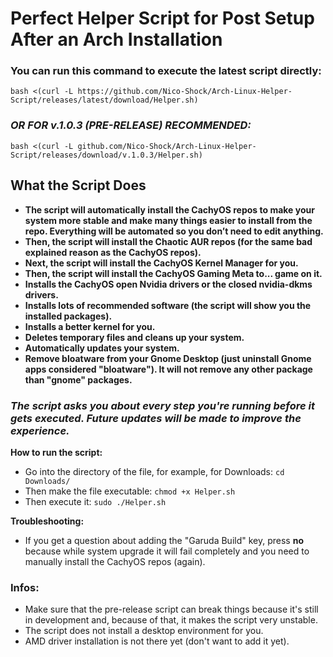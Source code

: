# Perfect Helper Script for Post Setup After an Arch Installation

### **You can run this command to execute the latest script directly:**
```
bash <(curl -L https://github.com/Nico-Shock/Arch-Linux-Helper-Script/releases/latest/download/Helper.sh)
```

### *OR FOR v.1.0.3 (PRE-RELEASE) RECOMMENDED:*
```
bash <(curl -L github.com/Nico-Shock/Arch-Linux-Helper-Script/releases/download/v.1.0.3/Helper.sh)
```
## **What the Script Does**

- **The script will automatically install the CachyOS repos to make your system more stable and make many things easier to install from the repo. Everything will be automated so you don’t need to edit anything.**
- **Then, the script will install the Chaotic AUR repos (for the same bad explained reason as the CachyOS repos).**
- **Next, the script will install the CachyOS Kernel Manager for you.**
- **Then, the script will install the CachyOS Gaming Meta to... game on it.**
- **Installs the CachyOS open Nvidia drivers or the closed nvidia-dkms drivers.**
- **Installs lots of recommended software (the script will show you the installed packages).**
- **Installs a better kernel for you.**
- **Deletes temporary files and cleans up your system.**
- **Automatically updates your system.**
- **Remove bloatware from your Gnome Desktop (just uninstall Gnome apps considered "bloatware"). It will not remove any other package than "gnome" packages.**

### *The script asks you about every step you're running before it gets executed. Future updates will be made to improve the experience.*

**How to run the script:**

- Go into the directory of the file, for example, for Downloads: `cd Downloads/`
- Then make the file executable: `chmod +x Helper.sh`
- Then execute it: `sudo ./Helper.sh`

**Troubleshooting:**

- If you get a question about adding the "Garuda Build" key, press **no** because while system upgrade it will fail completely and you need to manually install the CachyOS repos (again).

### **Infos:**

- Make sure that the pre-release script can break things because it's still in development and, because of that, it makes the script very unstable.
- The script does not install a desktop environment for you.
- AMD driver installation is not there yet (don't want to add it yet).
